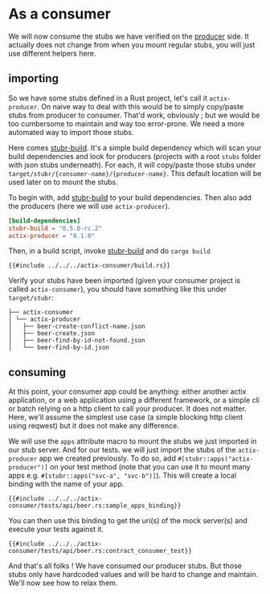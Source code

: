 # As a consumer

We will now consume the stubs we have verified on the [producer](producer.md) side. It actually does not change from 
when you mount regular stubs, you will just use different helpers here.

## importing

So we have some stubs defined in a Rust project, let's call it `actix-producer`. On naive way to deal with this would 
be to simply copy/paste stubs from producer to consumer. That'd work, obviously ; but we would be too cumbersome to
maintain and way too error-prone. We need a more automated way to import those stubs.  

Here comes [stubr-build](https://crates.io/crates/stubr-build). It's a simple build dependency which will scan your
build dependencies and look for producers (projects with a root `stubs` folder with json stubs underneath). For each, it
will copy/paste those stubs under `target/stubr/{consumer-name}/{producer-name}`. This default location will be used 
later on to mount the stubs.  

To begin with, add [stubr-build](https://crates.io/crates/stubr-build) to your build dependencies. Then also add the
producers (here we will use `actix-producer`).

```toml
[build-dependencies]
stubr-build = "0.5.0-rc.2"
actix-producer = "0.1.0"
```

Then, in a build script, invoke [stubr-build](https://crates.io/crates/stubr-build) and do `cargo build`

```rust,ignore,noplayground,edition2021
{{#include ../../../actix-consumer/build.rs}}
```

Verify your stubs have been imported (given your consumer project is called `actix-consumer`), you should have 
something like this under `target/stubr`:

```text
├── actix-consumer
│ └── actix-producer
│   ├── beer-create-conflict-name.json
│   ├── beer-create.json
│   ├── beer-find-by-id-not-found.json
│   └── beer-find-by-id.json
```

## consuming

At this point, your consumer app could be anything: either another actix application, or a web application using a
different framework, or a simple cli or batch relying on a http client to call your producer. It does not matter. Here,
we'll assume the simplest use case (a simple blocking http client using reqwest) but it does not make any difference.  

We will use the `apps` attribute macro to mount the stubs we just imported in our stub server. And for our tests. we
will just import the stubs of the `actix-producer` app we created previously. To do so, add 
`#[stubr::apps("actix-producer")]` on your test method (note that you can use it to mount many apps e.g. 
`#[stubr::apps("svc-a", "svc-b")]`). This will create a local binding with the name of your app.

```rust,ignore,noplayground,edition2021
{{#include ../../../actix-consumer/tests/api/beer.rs:sample_apps_binding}}
```

You can then use this binding to get the uri(s) of the mock server(s) and execute your tests against it.

```rust,ignore,noplayground,edition2021
{{#include ../../../actix-consumer/tests/api/beer.rs:contract_consumer_test}}
```

And that's all folks ! We have consumed our producer stubs. But those stubs only have hardcoded values and will be hard 
to change and maintain. We'll now see how to relax them.
